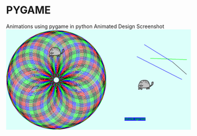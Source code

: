 # PYGAME
Animations using pygame in python 
Animated Design Screenshot
![](Animated_Design_Output.png)
